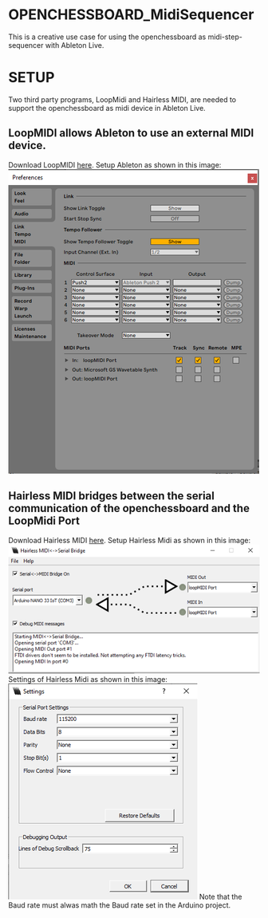 # OPENCHESSBOARD_MidiSequencer
This is a creative use case for using the openchessboard as midi-step-sequencer with Ableton Live.

# SETUP
Two third party programs, LoopMidi and Hairless MIDI, are needed to support the openchessboard as midi device in Ableton Live.

## LoopMIDI allows Ableton to use an external MIDI device.
Download LoopMIDI [here](https://www.tobias-erichsen.de/software/loopmidi.html).
Setup Ableton as shown in this image:<br/>
![](/images/ableton_setup.png)

## Hairless MIDI bridges between the serial communication of the openchessboard and the LoopMidi Port
Download Hairless MIDI [here](https://projectgus.github.io/hairless-midiserial).
Setup Hairless Midi as shown in this image:<br/>
![](/images/hairless_setting2.png)
Settings of Hairless Midi as shown in this image:<br/>
![](/images/hairless_setting.png)
Note that the Baud rate must alwas math the Baud rate set in the Arduino project.
